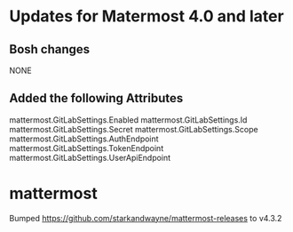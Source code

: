 # Updates for Matermost 4.0 and later

## Bosh changes

NONE

## Added the following Attributes

mattermost.GitLabSettings.Enabled
mattermost.GitLabSettings.Id
mattermost.GitLabSettings.Secret
mattermost.GitLabSettings.Scope
mattermost.GitLabSettings.AuthEndpoint
mattermost.GitLabSettings.TokenEndpoint
mattermost.GitLabSettings.UserApiEndpoint
# mattermost
Bumped https://github.com/starkandwayne/mattermost-releases to v4.3.2
